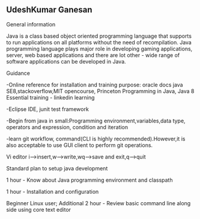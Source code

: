 ## UdeshKumar Ganesan

General information

Java is a class based object oriented programming language that supports to run applications on all platforms without the need of recompilation. 
Java programming language plays major role in developing gaming applications, server, web based applications and there are lot other - wide range of 
software applications can be developed in Java. 

Guidance

 -Online reference for installation and training purpose: oracle docs java SE8,stackoverflow,MIT opencourse, 
  Princeton Programming in Java, Java 8 Essential training - linkedin learning 
  
 -Eclipse IDE, junit test framework
 
 -Begin from java in small:Programming environment,variables,data type, operators and expression, 
  condition and iteration
  
 -learn git workflow, command(CLI is highly recommended).However,it is also acceptable to use GUI client to perform git operations.

Vi editor 
  i-->insert,w-->write,wq-->save and exit,q-->quit
 
Standard plan to setup java development 
 
 1 hour - Know about Java programming environment and classpath 
 
 1 hour - Installation and configuration
 
 Beginner Linux user; Additional 2 hour - Review basic command line along side using core text editor
 
 
 
